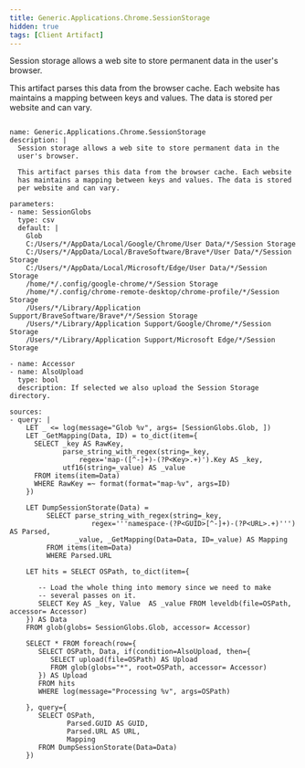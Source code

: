 ```yaml
---
title: Generic.Applications.Chrome.SessionStorage
hidden: true
tags: [Client Artifact]
---
```


Session storage allows a web site to store permanent data in the
user's browser.

This artifact parses this data from the browser cache. Each website
has maintains a mapping between keys and values. The data is stored
per website and can vary.


<pre><code class="language-yaml">
name: Generic.Applications.Chrome.SessionStorage
description: |
  Session storage allows a web site to store permanent data in the
  user's browser.

  This artifact parses this data from the browser cache. Each website
  has maintains a mapping between keys and values. The data is stored
  per website and can vary.

parameters:
- name: SessionGlobs
  type: csv
  default: |
    Glob
    C:/Users/*/AppData/Local/Google/Chrome/User Data/*/Session Storage
    C:/Users/*/AppData/Local/BraveSoftware/Brave*/User Data/*/Session Storage
    C:/Users/*/AppData/Local/Microsoft/Edge/User Data/*/Session Storage
    /home/*/.config/google-chrome/*/Session Storage
    /home/*/.config/chrome-remote-desktop/chrome-profile/*/Session Storage
    /Users/*/Library/Application Support/BraveSoftware/Brave*/*/Session Storage
    /Users/*/Library/Application Support/Google/Chrome/*/Session Storage
    /Users/*/Library/Application Support/Microsoft Edge/*/Session Storage

- name: Accessor
- name: AlsoUpload
  type: bool
  description: If selected we also upload the Session Storage directory.

sources:
- query: |
    LET _ &lt;= log(message="Glob %v", args= [SessionGlobs.Glob, ])
    LET _GetMapping(Data, ID) = to_dict(item={
      SELECT _key AS RawKey,
             parse_string_with_regex(string=_key,
                 regex='map-([^-]+)-(?P&lt;Key&gt;.+)').Key AS _key,
             utf16(string=_value) AS _value
      FROM items(item=Data)
      WHERE RawKey =~ format(format="map-%v", args=ID)
    })

    LET DumpSessionStorate(Data) =
         SELECT parse_string_with_regex(string=_key,
                    regex='''namespace-(?P&lt;GUID&gt;[^-]+)-(?P&lt;URL&gt;.+)''') AS Parsed,
                _value, _GetMapping(Data=Data, ID=_value) AS Mapping
         FROM items(item=Data)
         WHERE Parsed.URL

    LET hits = SELECT OSPath, to_dict(item={

       -- Load the whole thing into memory since we need to make
       -- several passes on it.
       SELECT Key AS _key, Value  AS _value FROM leveldb(file=OSPath, accessor= Accessor)
    }) AS Data
    FROM glob(globs= SessionGlobs.Glob, accessor= Accessor)

    SELECT * FROM foreach(row={
       SELECT OSPath, Data, if(condition=AlsoUpload, then={
          SELECT upload(file=OSPath) AS Upload
          FROM glob(globs="*", root=OSPath, accessor= Accessor)
       }) AS Upload
       FROM hits
       WHERE log(message="Processing %v", args=OSPath)

    }, query={
       SELECT OSPath,
              Parsed.GUID AS GUID,
              Parsed.URL AS URL,
              Mapping
       FROM DumpSessionStorate(Data=Data)
    })

</code></pre>


